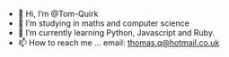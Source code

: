 - 👋 Hi, I’m @Tom-Quirk
- 👀 I’m studying in maths and computer science
- 🌱 I’m currently learning Python, Javascript and Ruby.
- 📫 How to reach me ... email: thomas.q@hotmail.co.uk

<!---
Tom-Quirk/Tom-Quirk is a ✨ special ✨ repository because its `README.md` (this file) appears on your GitHub profile.
You can click the Preview link to take a look at your changes.
--->
